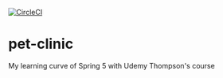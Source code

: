 [![CircleCI](https://circleci.com/gh/olegtaranenko/pet-clinic.svg?style=svg)](https://circleci.com/gh/olegtaranenko/pet-clinic)

# pet-clinic

My learning curve of Spring 5 with Udemy Thompson's course

